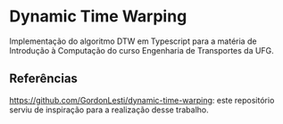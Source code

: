 # Dynamic Time Warping

Implementação do algoritmo DTW em Typescript para a matéria de Introdução à Computação do curso Engenharia de Transportes da UFG.

## Referências

https://github.com/GordonLesti/dynamic-time-warping: este repositório serviu de inspiração para a realização desse trabalho. 